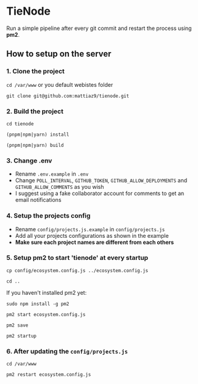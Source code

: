 # TieNode

Run a simple pipeline after every git commit and restart the process using **pm2**.

## How to setup on the server

### 1. Clone the project

`cd /var/www` or you default webistes folder

`git clone git@github.com:mattiaz9/tienode.git`

### 2. Build the project

`cd tienode`

`(pnpm|npm|yarn) install`

`(pnpm|npm|yarn) build`

### 3. Change .env

- Rename `.env.example` in `.env`
- Change `POLL_INTERVAL`, `GITHUB_TOKEN`, `GITHUB_ALLOW_DEPLOYMENTS` and `GITHUB_ALLOW_COMMENTS` as you wish
- I suggest using a fake collaborator account for comments to get an email notifications

### 4. Setup the projects config

- Rename `config/projects.js.example` in `config/projects.js`
- Add all your projects configurations as shown in the example
- **Make sure each project names are different from each others**

### 5. Setup pm2 to start 'tienode' at every startup

`cp config/ecosystem.config.js ../ecosystem.config.js`

`cd ..`

If you haven't installed pm2 yet:

`sudo npm install -g pm2`

`pm2 start ecosystem.config.js`

`pm2 save`

`pm2 startup`

### 6. After updating the `config/projects.js`

`cd /var/www`

`pm2 restart ecosystem.config.js`